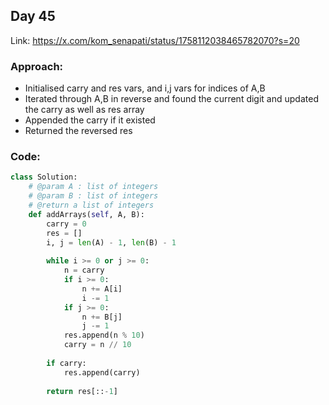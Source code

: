 ## Day 45

Link: https://x.com/kom_senapati/status/1758112038465782070?s=20

### Approach:

- Initialised carry and res vars, and i,j vars for indices of A,B
- Iterated through A,B in reverse and found the current digit and updated the carry as well as res array
- Appended the carry if it existed
- Returned the reversed res

### Code:

```py
class Solution:
    # @param A : list of integers
    # @param B : list of integers
    # @return a list of integers
    def addArrays(self, A, B):
        carry = 0
        res = []
        i, j = len(A) - 1, len(B) - 1
        
        while i >= 0 or j >= 0:
            n = carry
            if i >= 0:
                n += A[i]
                i -= 1
            if j >= 0:
                n += B[j]
                j -= 1
            res.append(n % 10)
            carry = n // 10
        
        if carry:
            res.append(carry)
        
        return res[::-1]
```
